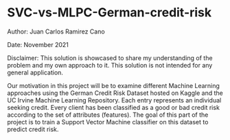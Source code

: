 # SVC-vs-MLPC-German-credit-risk

Author: Juan Carlos Ramirez Cano

Date: November 2021

Disclaimer:
This solution is showcased to share my understanding of the problem and my own approach to it.
This solution is not intended for any general application.

Our motivation in this project will be to examine different Machine Learning approaches using the German Credit Risk Dataset hosted on Kaggle and the UC Irvine Machine Learning Repository. Each entry represents an individual seeking credit. Every client has been classified as a good or bad credit risk according to the set of attributes (features). The goal of this part of the project is to train a Support Vector Machine classifier on this dataset to predict credit risk.
